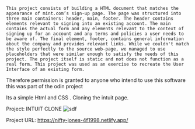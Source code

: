     This project consists of building a HTML document that matches the appearance of mint.com’s sign-up page. The page was structured into three main containers: header, main, footer. The header contains elements relevant to signing into an existing account. The main contains the actual form and any elements relevant to the context of signing up for an account and any terms and policies a user needs to be aware of. The final element, footer, contains general information about the company and provides relevant links. While we couldn't match the style perfectly to the source web-page, we managed to use placeholders that were similar enough to satisfy the needs of this project. The project itself is static and not does not function as a real form. This project was used as an exercise to recreate the User Interface of an existing form.

Therefore permission is granted to anyone who intend to use this software 
this was part of the odin project

Its a simple Html and CSS . Cloning  the intuit page.

Project: INTUIT CLONE
![sdf](https://user-images.githubusercontent.com/39114029/189740238-dbb6080d-b998-437f-b05b-e1ab388874cb.png)

Project URL: https://nifty-jones-4f1998.netlify.app/
